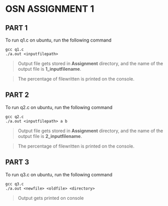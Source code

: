 # OSN ASSIGNMENT 1

## PART 1

To run q1.c on ubuntu, run the following command

```
gcc q1.c
./a.out <inputfilepath>
```
> Output file gets stored in **Assignment** directory, and the name of the output file is **1_inputfilename**.

> The percentage of filewritten is printed on the console.

## PART 2

To run q2.c on ubuntu, run the following command

```
gcc q2.c
./a.out <inputfilepath> a b
```
> Output file gets stored in **Assignment** directory, and the name of the output file is **2_inputfilename**.

> The percentage of filewritten is printed on the console.

## PART 3

To run q3.c on ubuntu, run the following command

```
gcc q3.c
./a.out <newfile> <oldfile> <directory>
```
> Output gets printed on console
